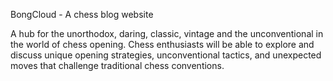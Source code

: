 
BongCloud - A chess blog website

A hub for the unorthodox, daring, classic, vintage and the unconventional in the world of chess opening. 
Chess enthusiasts will be able to explore and discuss unique opening strategies, unconventional tactics, 
and unexpected moves that challenge traditional chess conventions.

